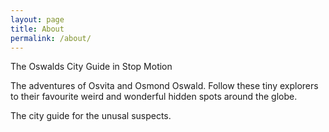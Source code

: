 ```yaml
---
layout: page
title: About
permalink: /about/
---
```


The Oswalds City Guide in Stop Motion

The adventures of Osvita and Osmond Oswald. Follow these tiny
explorers to their favourite weird and wonderful hidden spots
around the globe.

The city guide for the unusal suspects.
